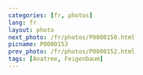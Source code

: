 ```yaml
---
categories: [fr, photos]
lang: fr
layout: photo
next_photo: /fr/photos/P0000150.html
picname: P0000153
prev_photo: /fr/photos/P0000152.html
tags: [Anatree, Feigenbaum]
---
```

